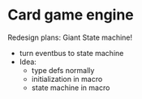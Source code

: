 # Card game engine

Redesign plans: Giant State machine!
- turn eventbus to state machine
- Idea:
    - type defs normally
    - initialization in macro
    - state machine in macro